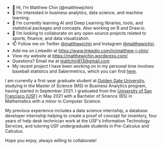 - 👋 Hi, I’m Matthew Chin (@matthewjchin)
- 👀 I’m interested in business analytics, data science, and machine learning. 
- 🌱 I’m currently learning AI and Deep Learning libraries, tools, and statistical packages and concepts. Also working on R and Draw.io.
- 💞️ I’m looking to collaborate on any open-source projects related to sports, finance, and data visualization. 
- 📫 Follow me on Twitter [@matthewjchin](https://www.twitter.com/matthewjchin) and Instagram [@matthewjchin](https://www.instagram.com/matthewjchin/). 
- Add me on LinkedIn at https://www.linkedin.com/in/matthew-j-chin/
- View my website at https://matthewjchin.wordpress.com/
- Questions? Email me at <mattchin813@gmail.com>
- My recent project I have been working on in my personal time involves baseball statistics and Sabermetrics, which you can find [here](https://github.com/matthewjchin/baseballstats).



I am currently a first-year graduate student at [Golden Gate University](https://www.ggu.edu/), studying in the Master of Science (MS) in Business Analytics program, having started in September 2021.
I graduated from the [University of San Francisco (USF)](https://www.usfca.edu/) in May 2021 with a Bachelor of Science (BS) in Mathematics with a minor in Computer Science. 

My previous experience includes a data science internship, a database developer internship helping to create a proof of concept for inventory, four years of help desk technician work at the USF's Information Technology Services, and tutoring USF undergraduate students in Pre-Calculus and Calculus. 

Hope you enjoy, always willing to collaborate!
